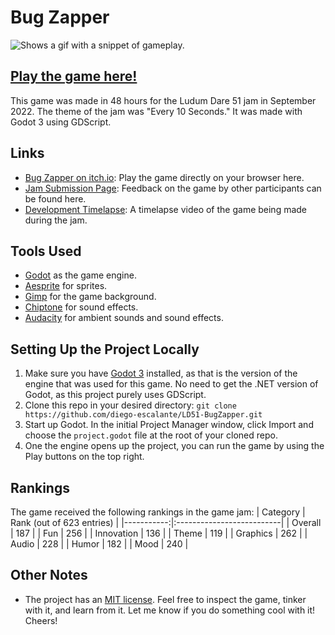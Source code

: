 # Bug Zapper

<picture>
  <source srcset="../assets/gameplay.gif?raw=true">
  <img alt="Shows a gif with a snippet of gameplay." src="../assets/gameplay.gif?raw=true">
</picture>

## [Play the game here!](https://diego-escalante.itch.io/bug-zapper)
This game was made in 48 hours for the Ludum Dare 51 jam in September 2022. The theme of the jam was "Every 10 Seconds." It was made with Godot 3 using GDScript. 

## Links
* [Bug Zapper on itch.io](https://diego-escalante.itch.io/bug-zapper): Play the game directly on your browser here.
* [Jam Submission Page](https://ldjam.com/events/ludum-dare/51/bug-zapper): Feedback on the game by other participants can be found here.
* [Development Timelapse](https://youtu.be/AiCOnTftI5k): A timelapse video of the game being made during the jam.

## Tools Used
* [Godot](https://godotengine.org/) as the game engine.
* [Aesprite](https://www.aseprite.org/) for sprites.
* [Gimp](https://www.gimp.org/) for the game background.
* [Chiptone](https://sfbgames.itch.io/chiptone) for sound effects.
* [Audacity](https://www.audacityteam.org/) for ambient sounds and sound effects.

## Setting Up the Project Locally
1. Make sure you have [Godot 3](https://godotengine.org/download/3.x) installed, as that is the version of the engine that was used for this game. No need to get the .NET version of Godot, as this project purely uses GDScript.
2. Clone this repo in your desired directory: `git clone https://github.com/diego-escalante/LD51-BugZapper.git`
3. Start up Godot. In the initial Project Manager window, click Import and choose the `project.godot` file at the root of your cloned repo.
4. One the engine opens up the project, you can run the game by using the Play buttons on the top right.

## Rankings
The game received the following rankings in the game jam:
| Category   | Rank (out of 623 entries) |
|-----------:|:--------------------------|
| Overall    | 187                       |
| Fun        | 256                       |
| Innovation | 136                       |
| Theme      | 119                       |
| Graphics   | 262                       |
| Audio      | 228                       |
| Humor      | 182                       |
| Mood       | 240                       |

## Other Notes
* The project has an [MIT license](LICENSE). Feel free to inspect the game, tinker with it, and learn from it. Let me know if you do something cool with it! Cheers!
